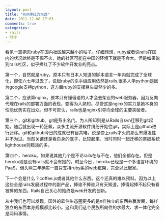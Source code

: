 ```yaml
---
layout: post
title: "RoR捧红的东西"
date: 2011-12-08 17:03
comments: true
categories: 
- rails
- 时评
---
```


看见一篇抱怨ruby在国内社区越来越小的帖子。仔细想想，ruby或者说rails在国内的状况始终是不愠不火，她的社区可能在中国的环境下就是不会大。但是如果说到rails社区，似乎捧红了不少软件开发业的亮点。 

第一个，自然就是ruby。原本只有日本人知道的脚本语言一年内就完成了全球化，即使六七年过去了，说起ruby的杀手级应用依然是rails.很多人学python是因为google支持python，这方面ruby的支撑巨头显然少的多。 

第二个，应该算nginx。原本只有懂俄语的人才会去架设的web服务器，因为反向代理在rails的部署方面的表现，变得为人熟知。尽管这是nginx的实力是她本身的性能优势实在出众。但不可否认，rails也是nginx引导向全球的主要突破者。 

第三个，git和github。git是系出名门。为人所知则是从Rails自svn迁移到git起始。随后就出现一轮狂飙，众多主流开源软件纷纷开始往git，实际上是github进行迁移。git和github今日的成就已有目共睹，说是傍上rails才火的那么有爆发性并不为过。当然关键还是看自身的底子，比较起来，当时同时一起迁移的票据系统lighthouse则黯淡的多。 

第四个，heroku。如果说其他几个是不论rails在与不在，他们全都存在。但是heroku则是没有rails就不会有她的。时至今日，heroku已经是一个多语言环境的PaaS，但头两三年确实一直只支持ruby系的web框架，完全以此起家。 

下一个会是什么？coffee.js或者其他什么东西。这个还真的难以预料。因为以上这些全是rails发展过程中的副产品，捧谁不捧谁只有天知道，捧得起捧不起只有看被捧的东西。Rails自己关心的始终是web开发的创新。 

从中我们也可以发现，国外的软件生态圈更多的是n样独立的东西共赢发展，每样独立的东西本身规模都比较小。这和我们这个民族所向往的求最大、求一体化完全是两码事情。